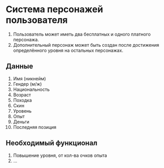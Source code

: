 # Система персонажей пользователя
1) Пользователь может иметь два бесплатных и одного платного персонажа.
2) Дополнительный персонаж может быть создан после достижения определённого уровня на остальных персонажах.

## Данные
1) Имя (никнейм)
2) Гендер (м/ж)
3) Национальность
4) Возраст
5) Походка
6) Скин
7) Уровень
8) Опыт
9) Деньги
10) Последняя позиция

## Необходимый функционал
1) Повышение уровня, от кол-ва очков опыта
2) ...
